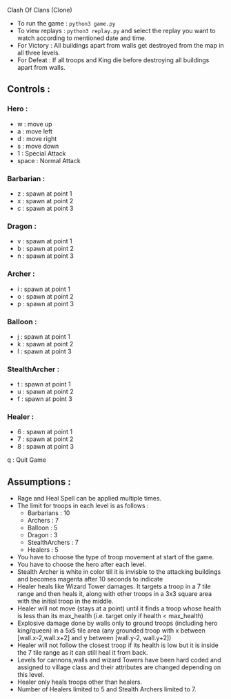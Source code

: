Clash Of Clans (Clone)

- To run the game : `python3 game.py`
- To view replays : `python3 replay.py`  and select the replay you want to watch according to mentioned date and time.
- For Victory : All buildings apart from walls get destroyed from the map in all three levels.
- For Defeat : If all troops and King die before destroying all buildings apart from walls.

## Controls :

### Hero :

- w : move up
- a : move left
- d : move right
- s : move down
- 1 : Special Attack
- space : Normal Attack

### Barbarian :

- z : spawn at point 1
- x : spawn at point 2
- c : spawn at point 3

### Dragon :

- v : spawn at point 1
- b : spawn at point 2
- n : spawn at point 3

### Archer :

- i : spawn at point 1
- o : spawn at point 2
- p : spawn at point 3

### Balloon :

- j : spawn at point 1
- k : spawn at point 2
- l : spawn at point 3

### StealthArcher :

- t : spawn at point 1
- u : spawn at point 2
- f : spawn at point 3 

### Healer :

- 6 : spawn at point 1
- 7 : spawn at point 2
- 8 : spawn at point 3

q : Quit Game

## Assumptions :

- Rage and Heal Spell can be applied multiple times.
- The limit for troops in each level is as follows :
    - Barbarians : 10
    - Archers : 7
    - Balloon : 5
    - Dragon : 3
    - StealthArchers : 7
    - Healers : 5
- You have to choose the type of troop movement at start of the game.
- You have to choose the hero after each level.
- Stealth Archer is white in color till it is invisble to the attacking buildings and becomes magenta after 10 seconds to indicate
- Healer heals like Wizard Tower damages. It targets a troop in a 7 tile range and then heals it, along with other troops in a 3x3 square area with the initial troop in the middle.
- Healer will not move (stays at a point) until it finds a troop whose health is less than its max_health (i.e. target only if health < max_health)
- Explosive damage done by walls only to ground troops (including hero king/queen) in a 5x5 tile area (any grounded troop with x between [wall.x-2,wall.x+2] and y between [wall.y-2, wall.y+2])
- Healer will not follow the closest troop if its health is low but it is inside the 7 tile range as it can still heal it from back.
- Levels for cannons,walls and wizard Towers have been hard coded and assigned to village class and their attributes are changed depending on this level.
- Healer only heals troops other than healers.
- Number of Healers limited to 5 and Stealth Archers limited to 7.

